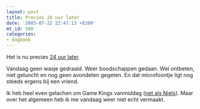 ```yaml
---
layout: post
title: Precies 24 uur later
date: '2003-07-22 22:47:13 +0200'
mt_id: 500
categories:
- dagboek
---
```

Het is nu precies <a href="/2003/07/ik-ik-ik.html">24 uur later</a>.

Vandaag geen wasje gedraaid. Weer boodschappen gedaan. Wel ontbeten, niet geluncht en nog geen avondeten gegeten. En dat microfoontje ligt nog steeds ergens bij een vriend.

Ik heb heel even gelachen om Game Kings vanmiddag (<a href="http://www.controllerboy.com/archives/000314.html">net als Niels</a>). Maar over het algemeen heb ik me vandaag weer niet echt vermaakt.
